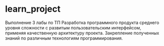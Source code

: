 # learn_project
Выполнение 3 лабы по ТП
Разработка программного продукта среднего уровня сложности с развитым пользовательским интерфейсом, применяя качественную архитектуру проекта.
Закрепление полученных знаний по различным технологиям программирования. 
